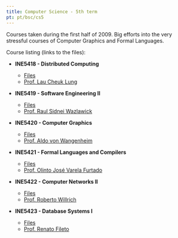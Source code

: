 ```yaml
---
title: Computer Science - 5th term
pt: pt/bsc/cs5
---
```


Courses taken during the first half of 2009.
Big efforts into the very stressful courses of Computer Graphics and Formal Languages.

Course listing (links to the files):

  * **INE5418 - Distributed Computing**
      + [Files](http://constantijn.alvb.in/graduacao/disciplinas/ine5418/)
      + [Prof. Lau Cheuk Lung](http://www.inf.ufsc.br/~lau.lung/)

  * **INE5419 - Software Engineering II**
      + [Files](http://constantijn.alvb.in/graduacao/disciplinas/ine5419/)
      + [Prof. Raul Sidnei Wazlawick](http://www.inf.ufsc.br/~raul/)

  * **INE5420 - Computer Graphics**
      + [Files](http://constantijn.alvb.in/graduacao/disciplinas/ine5420/)
      + [Prof. Aldo von Wangenheim](http://www.inf.ufsc.br/~awangenh/)

  * **INE5421 - Formal Languages and Compilers**
      + [Files](http://constantijn.alvb.in/graduacao/disciplinas/ine5421/)
      + [Prof. Olinto José Varela Furtado](http://www.inf.ufsc.br/~olinto/)

  * **INE5422 - Computer Networks II**
      + [Files](http://constantijn.alvb.in/graduacao/disciplinas/ine5422/)
      + [Prof. Roberto Willrich](http://www.inf.ufsc.br/~willrich/)

  * **INE5423 - Database Systems I**
      + [Files](http://constantijn.alvb.in/graduacao/disciplinas/ine5423/)
      + [Prof. Renato Fileto](http://www.inf.ufsc.br/~fileto/)

